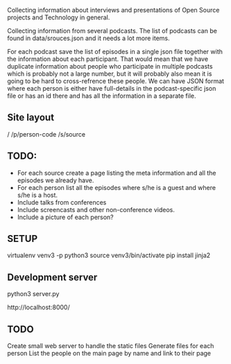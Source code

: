 Collecting information about interviews and presentations
of Open Source projects and Technology in general.


Collecting information from several podcasts.
The list of podcasts can be found in data/srouces.json
and it needs a lot more items.


For each podcast save the list of episodes in a single json file together with the information about each participant.
That would mean that we have duplicate information about people who participate in multiple podcasts which is probably not a large
number, but it will probably also mean it is going to be hard to cross-refrence these people.
We can have JSON format where each person is either have full-details in the podcast-specific json file
or has an id there and has all the information in a separate file.

Site layout
------------
/
/p/person-code
/s/source

TODO:
-----
* For each source create a page listing the meta information and all the episodes we already have.
* For each person list all the episodes where s/he is a guest and where s/he is a host.
* Include talks from conferences
* Include screencasts and other non-conference videos.
* Include a picture of each person?

SETUP
------
virtualenv venv3 -p python3
source venv3/bin/activate
pip install jinja2

Development server
-------------------
python3 server.py

http://localhost:8000/


TODO
-----
Create small web server to handle the static files
Generate files for each person
List the people on the main page by name and link to their page
